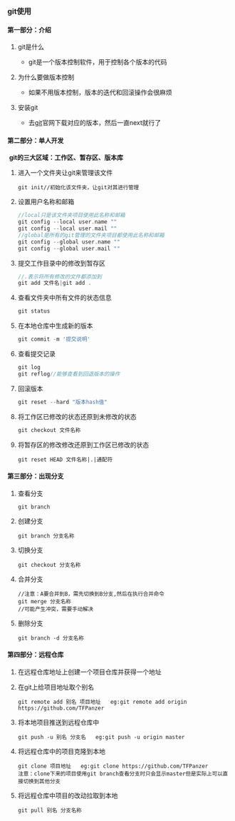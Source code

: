 ### git使用

#### 第一部分：介绍

1. git是什么
   - git是一个版本控制软件，用于控制各个版本的代码
2. 为什么要做版本控制
   - 如果不用版本控制，版本的迭代和回滚操作会很麻烦

3. 安装git
   - 去[git](https://git-scm.com/downloads)官网下载对应的版本，然后一直next就行了

#### 第二部分：单人开发

​	**git的三大区域：工作区、暂存区、版本库**

1. 进入一个文件夹让git来管理该文件

   ```
   git init//初始化该文件夹，让git对其进行管理
   ```

2. 设置用户名称和邮箱

   ```go
   //local只是该文件夹项目使用此名称和邮箱
   git config --local user.name ""
   git config --local user.mail ""
   //global是所有的git管理的文件夹项目都使用此名称和邮箱
   git config --global user.name ""
   git config --global user.mail ""
   ```

3. 提交工作目录中的修改到暂存区

   ```go
   //.表示将所有修改的文件都添加到
   git add 文件名|git add .
   ```

4. 查看文件夹中所有文件的状态信息

   ```go
   git status
   ```

5. 在本地仓库中生成新的版本

   ```go
   git commit -m '提交说明'
   ```

6. 查看提交记录

   ```go
   git log
   git reflog//能够查看到回退版本的操作
   ```

7. 回滚版本

   ```go
   git reset --hard "版本hash值"
   ```

8. 将工作区已修改的状态还原到未修改的状态

   ```go
   git checkout 文件名称
   ```

9. 将暂存区的修改修改还原到工作区已修改的状态

   ```
   git reset HEAD 文件名称|.|通配符
   ```

   

#### 第三部分：出现分支

1. 查看分支

   ```
   git branch
   ```

2. 创建分支

   ```
   git branch 分支名称
   ```

3. 切换分支

   ```
   git checkout 分支名称
   ```

4. 合并分支

   ```
   //注意：A要合并到B，需先切换到B分支,然后在执行合并命令
   git merge 分支名称
   //可能产生冲突，需要手动解决
   ```

5. 删除分支

   ```
   git branch -d 分支名称
   ```


#### 第四部分：远程仓库

1. 在远程仓库地址上创建一个项目仓库并获得一个地址

2. 在git上给项目地址取个别名

   ```
   git remote add 别名 项目地址	eg:git remote add origin https://github.com/TFPanzer
   ```

3. 将本地项目推送到远程仓库中

   ```
   git push -u 别名 分支名	eg:git push -u origin master
   ```

4. 将远程仓库中的项目克隆到本地

   ```
   git clone 项目地址	eg:git clone https://github.com/TFPanzer
   注意：clone下来的项目使用git branch查看分支时只会显示master但是实际上可以直接切换到其他分支
   ```

5. 将远程仓库中项目的改动拉取到本地

   ```
   git pull 别名 分支名称
   ```

   

